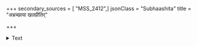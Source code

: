 +++
secondary_sources = [ "MSS_2412",]
jsonClass = "Subhaashita"
title = "अभ्रच्छाया खलप्रीतिर्"

+++

<details><summary>Text</summary>

अभ्रच्छाया खलप्रीतिर् नवसस्यानि योषितः।  
किंचित्कालोपभोग्यानि यौवनानि धनानि च॥
</details>
